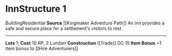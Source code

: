 ﻿---
cost: 10 RP, 2 Lumber
id: '25'
level: '1'
name: Inn
rarity: Common
source: '[[DATABASE/source/Kingmaker Adventure Path|Kingmaker Adventure Path]]'
trait:
- '[[DATABASE/trait/Building|Building]]'
- '[[DATABASE/trait/Residential|Residential]]'
type: Kingdom Structure

---
# Inn<span class="item-type">Structure 1</span>

<span class="item-trait">Building</span><span class="item-trait">Residential</span>
**Source** [[Kingmaker Adventure Path]]
An inn provides a safe and secure place for a settlement's visitors to rest.

---
**Lots** 1; **Cost** 10 RP, 2 Lumber
**Construction** [[Trade]] DC 15
**Item Bonus** +1 Item bonus to [[Hire Adventurers]]